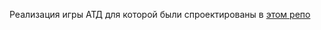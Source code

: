 Реализация игры АТД для которой были спроектированы
в [этом репо](https://github.com/FedorSabeshkin/OOP)